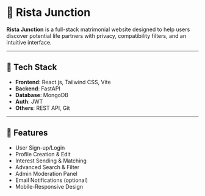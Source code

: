 # 💍 Rista Junction

**Rista Junction** is a full-stack matrimonial website designed to help users discover potential life partners with privacy, compatibility filters, and an intuitive interface.

---

## 🚀 Tech Stack
- **Frontend**: React.js, Tailwind CSS, Vite  
- **Backend**: FastAPI  
- **Database**: MongoDB  
- **Auth**: JWT  
- **Others**: REST API, Git

---

## 🔧 Features
- User Sign-up/Login  
- Profile Creation & Edit  
- Interest Sending & Matching  
- Advanced Search & Filter  
- Admin Moderation Panel  
- Email Notifications (optional)  
- Mobile-Responsive Design  
